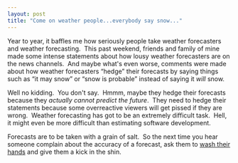 ```yaml
---
layout: post
title: "Come on weather people...everybody say snow..."
---
```


<p>Year to year, it baffles me how seriously people take weather forecasters and weather forecasting.&nbsp; This past weekend, friends and family of mine made some intense statements about how lousy weather forecasters are on the news channels.&nbsp; And maybe what's even worse, comments were made about how weather forecasters &#8220;hedge&#8221; their forecasts by saying things such as &#8220;it may snow&#8221; or &#8220;snow is probable&#8221; instead of saying it <em>will</em> snow.&nbsp; </p>
<p>Well no kidding.&nbsp; You don't say.&nbsp; Hmmm,&nbsp;maybe they hedge their forecasts because they <em>actually cannot predict the future</em>.&nbsp; They need to hedge their statements because some overreactive viewers will get pissed if they are wrong.&nbsp; Weather forecasting has got to be an extremely difficult task.&nbsp; Hell, it might even be more difficult than estimating software development.&nbsp; </p>
<p>Forecasts are to be taken with a grain of salt.&nbsp; So the next time you hear someone complain about the accuracy of a forecast, ask them to <a href="http://kindohm.com/archive/2005/11/09/1166.aspx">wash their hands</a> and give them a kick in the shin.&nbsp; </p>
 
